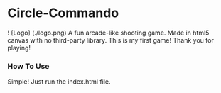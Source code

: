 # Circle-Commando
! [Logo] (./logo.png)
A fun arcade-like shooting game. Made in html5 canvas with no third-party library.
This is my first game! Thank you for playing!

### How To Use
Simple! Just run the index.html file.
